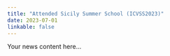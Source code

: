 ```yaml
---
title: "Attended Sicily Summer School (ICVSS2023)"
date: 2023-07-01
linkable: false
---
```

Your news content here...